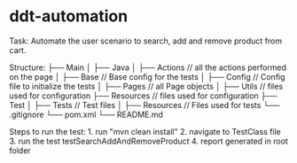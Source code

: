 # ddt-automation
Task: Automate the user scenario to search, add and remove product from cart.

  Structure:
    ├── Main
    │   ├── Java
    │     ├── Actions // all the actions performed on the page
    │     ├── Base // Base config for the tests
    │     ├── Config // Config file to initialize the tests
    │     ├── Pages // all Page objects
    │     ├── Utils // files used for configuration
        ├── Resources // files used for configuration
    ├── Test
    │   ├── Tests // Test files
    │   ├── Resources // Files used for tests
    └── .gitignore
    └── pom.xml
    └── README.md

Steps to run the test:
      1. run "mvn clean install"
      2. navigate to TestClass file
      3. run the test testSearchAddAndRemoveProduct 
      4. report generated in root folder






     
            
